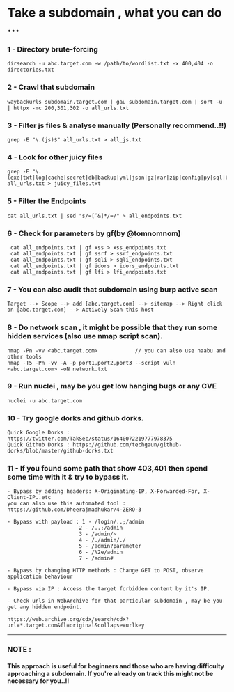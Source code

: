 # Take a subdomain , what you can do ...

### 1 - Directory brute-forcing 

    dirsearch -u abc.target.com -w /path/to/wordlist.txt -x 400,404 -o directories.txt

### 2 - Crawl that subdomain 
       
    waybackurls subdomain.target.com | gau subdomain.target.com | sort -u | httpx -mc 200,301,302 -o all_urls.txt  

### 3 - Filter js files & analyse manually (Personally recommend..!!)

    grep -E "\.(js)$" all_urls.txt > all_js.txt

### 4 - Look for other juicy files

    grep -E "\.(exe|txt|log|cache|secret|db|backup|yml|json|gz|rar|zip|config|py|sql|bak|old|bkp|ini|sh|rb|cgi|jar|key|ovpn|htpasswd|htaccess|dockerfile)$" all_urls.txt > juicy_files.txt 


### 5 - Filter the Endpoints 

    cat all_urls.txt | sed "s/=[^&]*/=/" > all_endpoints.txt

### 6 - Check for parameters by gf(by @tomnomnom)

     cat all_endpoints.txt | gf xss > xss_endpoints.txt
     cat all_endpoints.txt | gf ssrf > ssrf_endpoints.txt
     cat all_endpoints.txt | gf sqli > sqli_endpoints.txt
     cat all_endpoints.txt | gf idors > idors_endpoints.txt
     cat all_endpoints.txt | gf lfi > lfi_endpoints.txt

### 7 - You can also audit that subdomain using burp active scan

    Target --> Scope --> add [abc.target.com] --> sitemap --> Right click on [abc.target.com] --> Actively Scan this host
 
### 8 - Do network scan , it might be possible that they run some hidden services (also use nmap script scan).

    nmap -Pn -vv <abc.target.com>            // you can also use naabu and other tools
    nmap -T5 -Pn -vv -A -p port1,port2,port3 --script vuln <abc.target.com> -oN network.txt

### 9 - Run nuclei , may be you get low hanging bugs or any CVE

    nuclei -u abc.target.com
### 10 - Try google dorks and github dorks.

    Quick Google Dorks : https://twitter.com/TakSec/status/1640072219777978375
    Quick Github Dorks : https://github.com/techgaun/github-dorks/blob/master/github-dorks.txt

### 11 - If you found some path that show 403,401 then spend some time with it & try to bypass it.

    - Bypass by adding headers: X-Originating-IP, X-Forwarded-For, X-Client-IP..etc
    you can also use this automated tool : https://github.com/Dheerajmadhukar/4-ZERO-3
   
    - Bypass with payload : 1 - /login/..;/admin
                           2 - /..;/admin
                           3 - /admin/~
                           4 - /./admin/./
                           5 - /admin?parameter
                           6 - /%2e/admin
                           7 - /admin# 
 
    - Bypass by changing HTTP methods : Change GET to POST, observe application behaviour

    - Bypass via IP : Access the target forbidden content by it's IP. 

    - Check urls in WebArchive for that particular subdomain , may be you get any hidden endpoint. 
`https://web.archive.org/cdx/search/cdx?url=*.target.com&fl=original&collapse=urlkey`
      

----------------------------------------------------------------------------------------------------------------------------------------------------------------------------------------------------------------------------------------------------------------------------------------------------------------------------------------------

### NOTE : 
  #### This approach is useful for beginners and those who are having difficulty approaching a subdomain. If you're already on track this might not be necessary for you..!!
